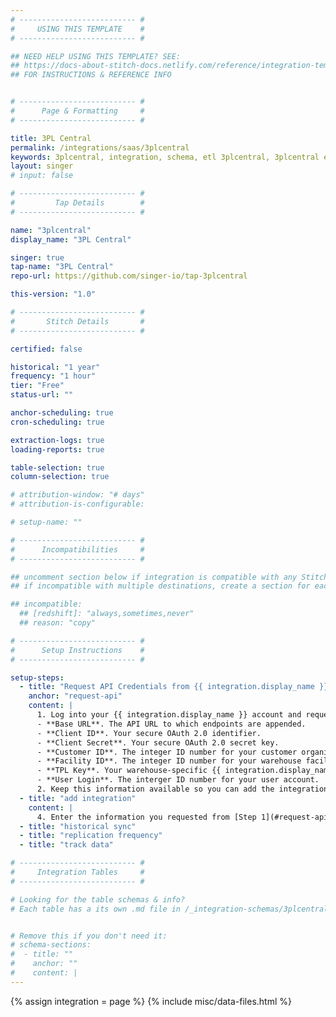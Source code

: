 ```yaml
---
# -------------------------- #
#     USING THIS TEMPLATE    #
# -------------------------- #

## NEED HELP USING THIS TEMPLATE? SEE:
## https://docs-about-stitch-docs.netlify.com/reference/integration-templates/saas/
## FOR INSTRUCTIONS & REFERENCE INFO


# -------------------------- #
#      Page & Formatting     #
# -------------------------- #

title: 3PL Central
permalink: /integrations/saas/3plcentral
keywords: 3plcentral, integration, schema, etl 3plcentral, 3plcentral etl, 3plcentral schema
layout: singer
# input: false

# -------------------------- #
#         Tap Details        #
# -------------------------- #

name: "3plcentral"
display_name: "3PL Central"

singer: true 
tap-name: "3PL Central"
repo-url: https://github.com/singer-io/tap-3plcentral

this-version: "1.0"

# -------------------------- #
#       Stitch Details       #
# -------------------------- #

certified: false

historical: "1 year"
frequency: "1 hour"
tier: "Free"
status-url: ""

anchor-scheduling: true
cron-scheduling: true

extraction-logs: true
loading-reports: true

table-selection: true
column-selection: true

# attribution-window: "# days"
# attribution-is-configurable: 

# setup-name: ""

# -------------------------- #
#      Incompatibilities     #
# -------------------------- #

## uncomment section below if integration is compatible with any Stitch destinations
## if incompatible with multiple destinations, create a section for each destination

## incompatible:
  ## [redshift]: "always,sometimes,never"
  ## reason: "copy" 

# -------------------------- #
#      Setup Instructions    #
# -------------------------- #

setup-steps:
  - title: "Request API Credentials from {{ integration.display_name }}"
    anchor: "request-api"
    content: |
      1. Log into your {{ integration.display_name }} account and request the following information from your account manager:
      - **Base URL**. The API URL to which endpoints are appended.
      - **Client ID**. Your secure OAuth 2.0 identifier.
      - **Client Secret**. Your secure OAuth 2.0 secret key.
      - **Customer ID**. The integer ID number for your customer organization.
      - **Facility ID**. The integer ID number for your warehouse facility.
      - **TPL Key**. Your warehouse-specific {{ integration.display_name }} key.
      - **User Login**. The interger ID number for your user account.
      2. Keep this information available so you can add the integration in the next step.
  - title: "add integration"
    content: |
      4. Enter the information you requested from [Step 1](#request-api).
  - title: "historical sync"
  - title: "replication frequency"
  - title: "track data"

# -------------------------- #
#     Integration Tables     #
# -------------------------- #

# Looking for the table schemas & info?
# Each table has a its own .md file in /_integration-schemas/3plcentral


# Remove this if you don't need it:
# schema-sections:
#  - title: ""
#    anchor: ""
#    content: |
---
```

{% assign integration = page %}
{% include misc/data-files.html %}